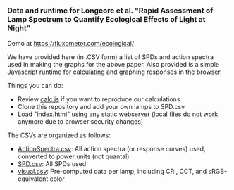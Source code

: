 ### Data and runtime for Longcore et al. "Rapid Assessment of Lamp Spectrum to Quantify Ecological Effects of Light at Night"

Demo at https://fluxometer.com/ecological/

We have provided here (in .CSV form) a list of SPDs and action spectra used in making the graphs for the above paper. Also provided is a simple Javascript runtime for calculating and graphing responses in the browser.

Things you can do:

* Review [calc.js](calc.js) if you want to reproduce our calculations
* Clone this repository and add your own lamps to SPD.csv
* Load "index.html" using any static webserver (local files do not work anymore due to browser security changes)

The CSVs are organized as follows:

* [ActionSpectra.csv](csv/ActionSpectra.csv): All action spectra (or response curves) used, converted to power units (not quantal)
* [SPD.csv](csv/SPD.csv): All SPDs used
* [visual.csv](csv/visual.csv): Pre-computed data per lamp, including CRI, CCT, and sRGB-equivalent color
